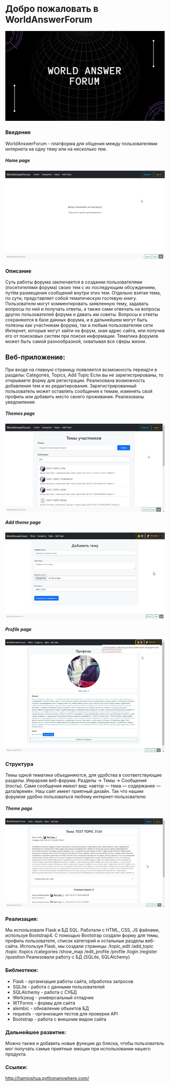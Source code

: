 # Добро пожаловать в WorldAnswerForum
![YL_Flask_Project](ForumTitle.png)

### Введение
WorldAnswerForum - платформа для общения между пользователями интернета на одну тему или на несколько тем.

##### Home page
![YL_Flask_Project](screenshots/home.jpg)

### Описание
Суть работы форума заключается в создании пользователями (посетителями форума) своих тем с их последующим обсуждением, 
путём размещения сообщений внутри этих тем. Отдельно взятая тема, по сути, представляет собой тематическую гостевую книгу. 
Пользователи могут комментировать заявленную тему, задавать вопросы по ней и получать ответы, а также сами отвечать на вопросы других пользователей форума и давать им советы.
Вопросы и ответы сохраняются в базе данных форума, и в дальнейшем могут быть полезны как участникам форума, так и любым пользователям сети Интернет, которые могут зайти на форум, зная адрес сайта, или получив его от поисковых систем при поиске информации.
Тематика форумов может быть самой разнообразной, охватывая все сферы жизни.

## Веб-приложение:
При входе на главную страницу появляется возможность переидти в разделы: Categories, Topics, Add Topic
Если вы не зарегистрированы, то открываете форму для регистрации.
Реализована возможность добавления тем и их редактирования. 
Зарегистрированный пользователь может оставлять сообщения к темам, изменять свой профиль или добавить место своего проживания.
Реализованы уведомления.

##### Themes page
![YL_Flask_Project](screenshots/themes.jpg)

##### Add theme page
![YL_Flask_Project](screenshots/add_theme.jpg)

##### Profile page
![YL_Flask_Project](screenshots/profile.jpg)

### Структура
Темы одной тематики объединяются, для удобства в соответствующие разделы. Иерархия веб-форума: Разделы → Темы → Сообщения (посты). 
Сами сообщения имеют вид: «автор — тема — содержание — дата/время».
Наш сайт имеет приятный дизайн. Так что нашим форумом удобно пользоваться любому интернет-пользователю

##### Theme page
![YL_Flask_Project](screenshots/theme.jpg)

### Реализация:
Мы использовали Flask и БД SQL. 
Работали с HTML, CSS, JS файлами, используя Bootstrap4. 
С помощью Bootstrap создали форму для темы, профиль пользователя, список категорий и остальные разделы веб-сайта. 
Используя Flask, мы создали страницы: /topic_edit /add_topic /topic /topics /categories /show_map /edit_profile /profile /login /register /question
Реализовали работу с БД (SQLite, SQLAlchemy)

### Библиотеки:
- Flask - организация работы сайта, обработка запросов
- SQLite - работа с данными пользователей
- SQLAlchemy - работа с СУБД
- Werkzeug - универсальный отладчик
- WTForms - формы для сайта
- alembic - обновление объектов БД
- requests - организация тестов для проверки API
- Bootstrap - работа с внешним видом сайта

### Дальнейшее развитие:
Можно также и добавить новые функции до блеска, чтобы пользователь мог получать самые приятные эмоции при использовании нашего продукта.

### Ссылки:
http://hamjoshua.pythonanywhere.com/
 